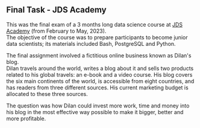 ## Final Task - JDS Academy

This was the final exam of a 3 months long data science course at [JDS Academy](https://data36.com/junior-data-scientist-akademia/) (from February to May, 2023).\
The objective of the course was to prepare participants to become junior data scientists; its materials included Bash, PostgreSQL and Python.

The final assignment involved a fictitious online business known as Dilan's blog.\
Dilan travels around the world, writes a blog about it and sells two products related to his global travels: an e-book and a video course.
His blog covers the six main continents of the world, is accessible from eight countries, and has readers from three different sources. His current marketing budget is allocated to these three sources.

The question was how Dilan could invest more work, time and money into his blog in the most effective way possible to make it bigger, better and more profitable.
